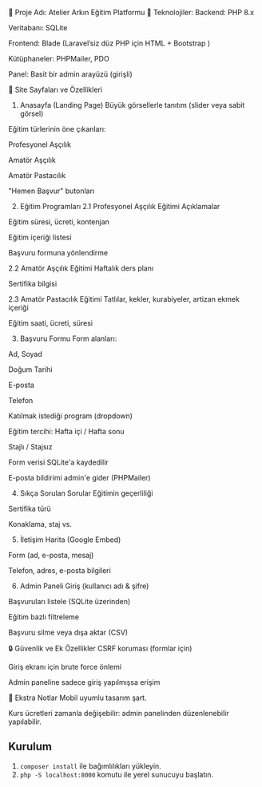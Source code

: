 📁 Proje Adı: Atelier Arkın Eğitim Platformu
🔧 Teknolojiler:
Backend: PHP 8.x

Veritabanı: SQLite

Frontend: Blade (Laravel’siz düz PHP için HTML + Bootstrap )

Kütüphaneler: PHPMailer, PDO

Panel: Basit bir admin arayüzü (girişli)

🧩 Site Sayfaları ve Özellikleri
1. Anasayfa (Landing Page)
Büyük görsellerle tanıtım (slider veya sabit görsel)

Eğitim türlerinin öne çıkanları:

Profesyonel Aşçılık

Amatör Aşçılık

Amatör Pastacılık

"Hemen Başvur" butonları

2. Eğitim Programları
2.1 Profesyonel Aşçılık Eğitimi
Açıklamalar

Eğitim süresi, ücreti, kontenjan

Eğitim içeriği listesi

Başvuru formuna yönlendirme

2.2 Amatör Aşçılık Eğitimi
Haftalık ders planı

Sertifika bilgisi

2.3 Amatör Pastacılık Eğitimi
Tatlılar, kekler, kurabiyeler, artizan ekmek içeriği

Eğitim saati, ücreti, süresi

3. Başvuru Formu
Form alanları:

Ad, Soyad

Doğum Tarihi

E-posta

Telefon

Katılmak istediği program (dropdown)

Eğitim tercihi: Hafta içi / Hafta sonu

Stajlı / Stajsız

Form verisi SQLite'a kaydedilir

E-posta bildirimi admin'e gider (PHPMailer)

4. Sıkça Sorulan Sorular
Eğitimin geçerliliği

Sertifika türü

Konaklama, staj vs.

5. İletişim
Harita (Google Embed)

Form (ad, e-posta, mesaj)

Telefon, adres, e-posta bilgileri

6. Admin Paneli
Giriş (kullanıcı adı & şifre)

Başvuruları listele (SQLite üzerinden)

Eğitim bazlı filtreleme

Başvuru silme veya dışa aktar (CSV)

🔒 Güvenlik ve Ek Özellikler
CSRF koruması (formlar için)

Giriş ekranı için brute force önlemi

Admin paneline sadece giriş yapılmışsa erişim

📌 Ekstra Notlar
Mobil uyumlu tasarım şart.

Kurs ücretleri zamanla değişebilir: admin panelinden düzenlenebilir yapılabilir.

## Kurulum
1. `composer install` ile bağımlılıkları yükleyin.
2. `php -S localhost:8000` komutu ile yerel sunucuyu başlatın.
